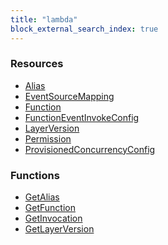```yaml
---
title: "lambda"
block_external_search_index: true
---
```


<!-- WARNING: this file was generated by Pulumi Docs Generator. -->
<!-- Do not edit by hand unless you're certain you know what you are doing! -->

<h3>Resources</h3>
<ul class="api">
    <li><a href="alias"><span class="symbol resource"></span>Alias</a></li>
    <li><a href="eventsourcemapping"><span class="symbol resource"></span>EventSourceMapping</a></li>
    <li><a href="function"><span class="symbol resource"></span>Function</a></li>
    <li><a href="functioneventinvokeconfig"><span class="symbol resource"></span>FunctionEventInvokeConfig</a></li>
    <li><a href="layerversion"><span class="symbol resource"></span>LayerVersion</a></li>
    <li><a href="permission"><span class="symbol resource"></span>Permission</a></li>
    <li><a href="provisionedconcurrencyconfig"><span class="symbol resource"></span>ProvisionedConcurrencyConfig</a></li>
</ul>

<h3>Functions</h3>
<ul class="api">
    <li><a href="getalias"><span class="symbol datasource"></span>GetAlias</a></li>
    <li><a href="getfunction"><span class="symbol datasource"></span>GetFunction</a></li>
    <li><a href="getinvocation"><span class="symbol datasource"></span>GetInvocation</a></li>
    <li><a href="getlayerversion"><span class="symbol datasource"></span>GetLayerVersion</a></li>
</ul>

